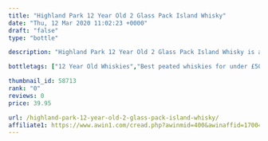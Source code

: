 ```yaml
---
title: "Highland Park 12 Year Old 2 Glass Pack Island Whisky"
date: "Thu, 12 Mar 2020 11:02:23 +0000"
draft: "false"
type: "bottle"

description: "Highland Park 12 Year Old 2 Glass Pack Island Whisky is a 12 year old single malt whisky from the Highland Park whisky distillery (located in the Highland region). The best price currently available is from The Whisky Exchange for only £39.95 we don't have any review data for this single malt whisky yet, let us know what you think in the comments below."

bottletags: ["12 Year Old Whiskies","Best peated whiskies for under £50","Best peated whiskies for under £75","Best Single Malt Whiskies For Under £50","Best Single Malt Whiskies for under £75","Highland Whiskies","Peated whiskies","Single Malt Whiskies","Spirit Caramel (E150A)","Whiskies may contain Spirit Caramel (E150A)","Whiskies of Scotland"]

thumbnail_id: 58713
rank: "0"
reviews: 0
price: 39.95

url: /highland-park-12-year-old-2-glass-pack-island-whisky/
affiliate1: https://www.awin1.com/cread.php?awinmid=400&awinaffid=170041&clickref=&p=https://www.thewhiskyexchange.com/p/25832/highland-park-12-year-old-2-glass-pack
---
```




